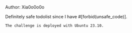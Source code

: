 Author: Xia0o0o0o

Definitely safe todolist since I have #[forbid(unsafe_code)].

    The challenge is deployed with Ubuntu 23.10.
